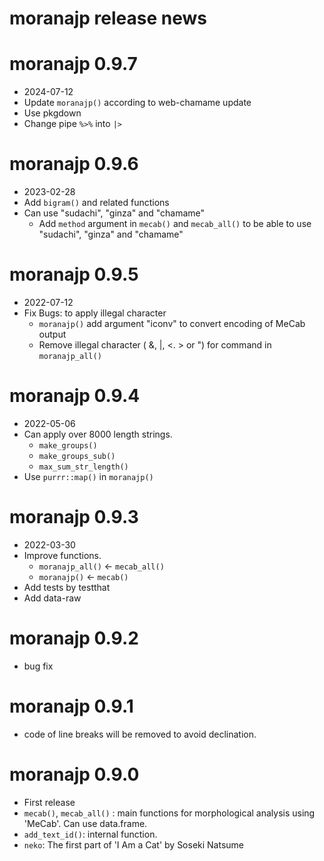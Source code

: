 # moranajp release news

# moranajp 0.9.7

* 2024-07-12
* Update `moranajp()` according to web-chamame update
* Use pkgdown
* Change pipe `%>%` into `|>`

# moranajp 0.9.6

* 2023-02-28
* Add `bigram()` and related functions
* Can use "sudachi", "ginza" and "chamame"
    * Add `method` argument in `mecab()` and `mecab_all()` 
      to be able to use "sudachi", "ginza" and "chamame"

# moranajp 0.9.5

* 2022-07-12
* Fix Bugs: to apply illegal character
    * `moranajp()` add argument "iconv" to convert encoding of MeCab output
    * Remove illegal character ( &, |, <. > or ") for command in `moranajp_all()`

# moranajp 0.9.4

* 2022-05-06
* Can apply over 8000 length strings.
    * `make_groups()`
    * `make_groups_sub()`
    * `max_sum_str_length()`
* Use `purrr::map()` in `moranajp()`

# moranajp 0.9.3

* 2022-03-30
* Improve functions.
    * `moranajp_all()` <- `mecab_all()`
    * `moranajp()` <- `mecab()`
* Add tests by testthat
* Add data-raw

# moranajp 0.9.2

* bug fix

# moranajp 0.9.1

* code of line breaks will be removed to avoid declination. 

#  moranajp 0.9.0

* First release
* `mecab()`, `mecab_all()` : main functions for morphological analysis using 'MeCab'. Can use data.frame. 
* `add_text_id()`: internal function. 
* `neko`: The first part of 'I Am a Cat' by Soseki Natsume
